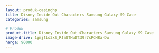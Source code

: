 ```yaml
---
layout: produk-casinghp
title: Disney Inside Out Characters Samsung Galaxy S9 Case
categories: samsung

# Produk
product-title: Disney Inside Out Characters Samsung Galaxy S9 Case
image-drive: 1gmjtLs3xS_RfmUTHuDT39r7sPCH8a-Dw
harga: 90000
---
```

